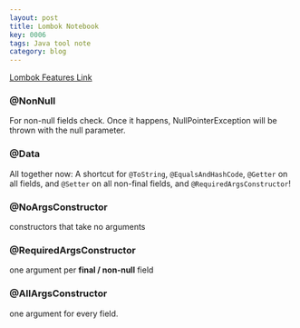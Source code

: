 ```yaml
---
layout: post
title: Lombok Notebook
key: 0006
tags: Java tool note
category: blog
---
```


[Lombok Features Link](https://projectlombok.org/features/all)

<!--more-->

### @NonNull

For non-null fields check. Once it happens, NullPointerException will be thrown with the null parameter.

### @Data

All together now: A shortcut for `@ToString`, `@EqualsAndHashCode`, `@Getter` on all fields, and `@Setter` on all non-final fields, and `@RequiredArgsConstructor`!

### @NoArgsConstructor

constructors that take no arguments

### @RequiredArgsConstructor

one argument per **final / non-null** field

### @AllArgsConstructor

one argument for every field.